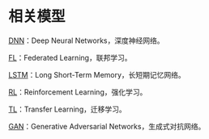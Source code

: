 # 相关模型

[DNN](https://github.com/jamess010/AIOpen/edit/master/algorithm/networks/DNN)：Deep Neural Networks，深度神经网络。

[FL](https://github.com/jamess010/AIOpen/edit/master/algorithm/networks/FL)：Federated Learning，联邦学习。

[LSTM](https://github.com/jamess010/AIOpen/edit/master/algorithm/networks/LSTM)：Long Short-Term Memory，长短期记忆网络。

[RL](https://github.com/jamess010/AIOpen/edit/master/algorithm/networks/RL)：Reinforcement Learning，强化学习。

[TL](https://github.com/jamess010/AIOpen/edit/master/algorithm/networks/TL)：Transfer Learning，迁移学习。

[GAN](https://github.com/jamess010/AIOpen/edit/master/algorithm/networks/GAN)：Generative Adversarial Networks，生成式对抗网络。

